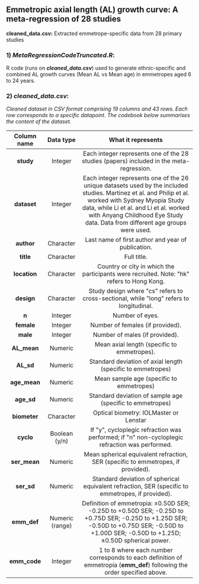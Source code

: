 ## Emmetropic axial length (AL) growth curve: A meta-regression of 28 studies
 
**cleaned_data.csv:** Extracted emmetrope-specific data from 28 primary studies

### 1) ***MetaRegressionCodeTruncated.R***:
R code (runs on ***cleaned_data.csv***) used to generate ethnic-specific and combined AL growth curves (Mean AL vs Mean age) in emmetropes aged 6 to 24 years.

### 2) ***cleaned_data.csv***:

*Cleaned dataset in CSV format comprising 19 columns and 43 rows. Each row corresponds to a specific datapoint. The codebook below summarises the content of the dataset.*

| Column name | Data type | What it represents |
| :---:   | :---: | :---: |
| **study** | Integer | Each integer represents one of the 28 studies (papers) included in the meta-regression.   |
| **dataset** | Integer | Each integer represents one of the 26 unique datasets used by the included studies. Martinez et al. and Philip et al. worked with Sydney Myopia Study data, while Li et al. and Li et al. worked with Anyang Childhood Eye Study data. Data from different age groups were used. |
| **author** | Character | Last name of first author and year of publication. |
| **title** | Character | Full title.  |
| **location** | Character | Country or city in which the participants were recruited. Note: "hk" refers to Hong Kong.  |
| **design** | Character | Study design where "cs" refers to cross-sectional, while "long" refers to longitudinal. |
| **n** | Integer | Number of eyes. |
| **female** | Integer | Number of females (if provided). |
| **male** | Integer | Number of males (if provided). |
| **AL_mean** | Numeric | Mean axial length (specific to emmetropes).  |
| **AL_sd** | Numeric | Standard deviation of axial length (specific to emmetropes) |
| **age_mean** | Numeric | Mean sample age (specific to emmetropes)   |
| **age_sd** | Numeric | Standard deviation of sample age (specific to emmetropes)   |
| **biometer** | Character | Optical biometry: IOLMaster or Lenstar |
| **cyclo** | Boolean (y/n) | If "y", cycloplegic refraction was performed; if "n" non-cycloplegic refraction was performed.   |
| **ser_mean** | Numeric | Mean spherical equivalent refraction, SER (specific to emmetropes, if provided).  |
| **ser_sd** | Numeric | Standard deviation of spherical equivalent refraction, SER (specific to emmetropes, if provided).   |
| **emm_def** | Numeric (range) | Definition of emmetropia: ±0.50D SER; -0.25D to +0.50D SER; -0.25D to +0.75D SER; -0.25D to +1.25D SER; -0.50D to +0.75D SER; -0.50D to +1.00D SER; -0.50D to +1.25D; ±0.50D spherical power. |
| **emm_code** | Integer | 1 to 8 where each number corresponds to each definition of emmetropia (**emm_def**) following the order specified above. |







